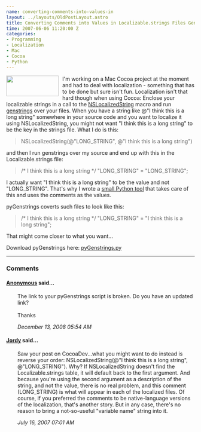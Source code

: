 ```yaml
--- 
name: converting-comments-into-values-in
layout: ../layouts/OldPostLayout.astro
title: Converting Comments into Values in Localizable.strings Files Generated by Genstrings
time: 2007-06-06 11:20:00 Z
categories: 
- Programming
- Localization
- Mac
- Cocoa
- Python
---
```

<img style="margin: 0pt 10px 10px 0pt; float: left; cursor: pointer; width: 140px; height: 55px;" src="http://www.python.org/community/logos/python-powered-w-140x56.png" alt="" border="0">
I'm working on a Mac Cocoa project at the moment and had to deal with localization - something that has to be done but sure isn't fun.
Localization isn't that hard though when using Cocoa: Enclose your localizable strings in a call to the <a href="http://www.cocoadev.com/index.pl?NSLocalizedString">NSLocalizedString</a> macro and run <a href="http://developer.apple.com/documentation/MacOSX/Conceptual/BPInternational/Articles/StringsFiles.html">genstrings</a> over your files.
When you have a string like @"I think this is a long string" somewhere in your source code and you want to localize it using NSLocalizedString, you might not want "I think this is a long string" to be the key in the strings file. What I do is this:
<blockquote>NSLocalizedString(@"LONG_STRING", @"I think this is a long string") </blockquote>and then I run genstrings over my source and end up with this in the Localizable.strings file:
<blockquote>/* I think this is a long string */
"LONG_STRING" = "LONG_STRING";</blockquote>I actually want "I think this is a long string" to be the value and not "LONG_STRING". That's why I wrote a <a href="http://www.springenwerk.com/blog/pyGenstrings.py">small Python tool</a> that takes care of this and uses the comments as the values.

pyGenstrings coverts such files to look like this:
<blockquote>/* I think this is a long string */
"LONG_STRING" = "I think this is a long string";</blockquote>That might come closer to what you want...

Download pyGenstrings here: <a href="http://www.springenwerk.com/blog/pyGenstrings.py">pyGenstrings.py</a>
<br/><hr/><h3>Comments</h3>
<div class="swcomment"><h4><a href="">Anonymous</a> said...</h4>
<p style="margin-left: 30px">The link to your pyGenstrings script is broken. Do you have an updated link?<BR/><BR/>Thanks</p>
<em class="swlightgray" style="margin-left: 30px">December 13, 2008 05:54 AM</em></div>
<div class="swcomment"><h4><a href="http://www.blogger.com/profile/14721377331352272189">Jordy</a> said...</h4>
<p style="margin-left: 30px">Saw your post on CocoaDev...what you might want to do instead is reverse your order: NSLocalizedString(@"I think this is a long string", @"LONG_STRING"). Why? If NSLocalizedString doesn't find the Localizable.strings table, it will default back to the first argument. And because you're using the second argument as a description of the string, and not the value, there is no real problem, and this comment (LONG_STRING) is what will appear in each of the localized files. Of course, if you preferred the comments to be native-language versions of the localization, that's another story. But in any case, there's no reason to bring a not-so-useful "variable name" string into it.</p>
<em class="swlightgray" style="margin-left: 30px">July 16, 2007 07:01 AM</em></div>
